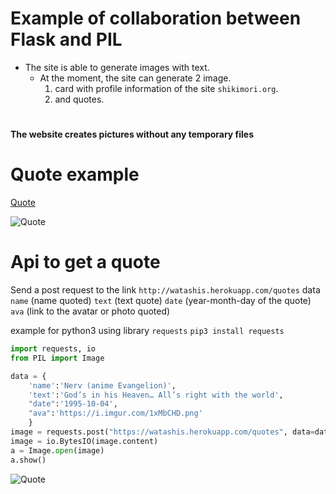 # Example of collaboration between Flask and PIL
- The site is able to generate images with text.
  - At the moment, the site can generate 2 image.
    1. card with profile information of the site ```shikimori.org```.
    2. and quotes.
#
**The website creates pictures without any temporary files**
#
# Quote example
[Quote](https://watashis.herokuapp.com/test)

![Quote](https://watashis.herokuapp.com/test)



# Api to get a quote
Send a post request to the link ``http://watashis.herokuapp.com/quotes`` data ```name``` (name quoted) ```text``` (text quote) ```date``` (year-month-day of the quote) ```ava``` (link to the avatar or photo quoted)

example for python3
using  library ```requests```
```pip3 install requests```
```python
import requests, io
from PIL import Image

data = {
    'name':'Nerv (anime Evangelion)',
    'text':'God’s in his Heaven… All’s right with the world',
    "date":'1995-10-04',
    "ava":'https://i.imgur.com/1xMbCHD.png'
    }
image = requests.post("https://watashis.herokuapp.com/quotes", data=data)
image = io.BytesIO(image.content)
a = Image.open(image)
a.show()
```

![Quote](https://i.imgur.com/JSpj7tD.png)
